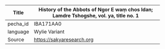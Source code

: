 |Title | History of the Abbots of Ngor E waṃ chos ldan; Lamdre Tshogshe, vol. ya, title no. 1 
| --- | --- 
|pecha_id | IBA171AA0
|language | Wylie Variant
|Source | https://sakyaresearch.org